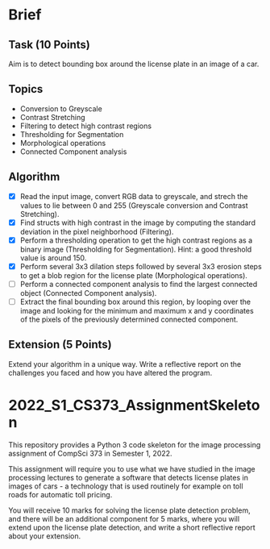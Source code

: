# Brief

## Task (10 Points) 

Aim is to detect bounding box around the license plate in an image of a car.

## Topics

- Conversion to Greyscale
- Contrast Stretching
- Filtering to detect high contrast regions
- Thresholding for Segmentation
- Morphological operations
- Connected Component analysis

## Algorithm

- [x] Read the input image, convert RGB data to greyscale, and strech the values to lie between 0 and 255 (Greyscale conversion and Contrast Stretching).
- [x] Find structs with high contrast in the image by computing the standard deviation in the pixel neighborhood (Filtering).
- [x] Perform a thresholding operation to get the high contrast regions as a binary image (Thresholding for Segmentation). Hint: a good threshold value is around 150.
- [x] Perform several 3x3 dilation steps followed by several 3x3 erosion steps to get a blob region for the license plate (Morphological operations).
- [ ] Perform a connected component analysis to find the largest connected object (Connected Component analysis).
- [ ] Extract the final bounding box around this region, by looping over the image and looking for the minimum and maximum x and y coordinates of the pixels of the previously determined connected component.

## Extension (5 Points)

Extend your algorithm in a unique way. Write a reflective report on the challenges you faced and how you have altered the program.

# 2022_S1_CS373_AssignmentSkeleton

This repository provides a Python 3 code skeleton for the image processing assignment of CompSci 373 in Semester 1, 2022.

This assignment will require you to use what we have studied in the image processing lectures to generate a software that detects license plates in images of cars - a technology that is used routinely for example on toll roads for automatic toll pricing.

You will receive 10 marks for solving the license plate detection problem, and there will be an additional component for 5 marks, where you will extend upon the license plate detection, and write a short reflective report about your extension.

